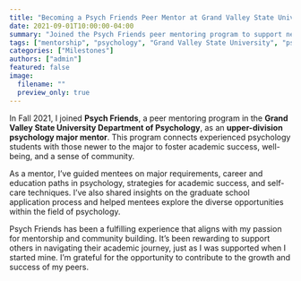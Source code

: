 ```yaml
---
title: "Becoming a Psych Friends Peer Mentor at Grand Valley State University (2024)"
date: 2021-09-01T10:00:00-04:00
summary: "Joined the Psych Friends peer mentoring program to support newer psychology majors in their academic success and well-being at Grand Valley State University."
tags: ["mentorship", "psychology", "Grand Valley State University", "psych friends"]
categories: ["Milestones"]
authors: ["admin"]
featured: false
image:
  filename: ""
  preview_only: true
---
```


In Fall 2021, I joined **Psych Friends**, a peer mentoring program in the **Grand Valley State University Department of Psychology**, as an **upper-division psychology major mentor**. This program connects experienced psychology students with those newer to the major to foster academic success, well-being, and a sense of community.

As a mentor, I’ve guided mentees on major requirements, career and education paths in psychology, strategies for academic success, and self-care techniques. I’ve also shared insights on the graduate school application process and helped mentees explore the diverse opportunities within the field of psychology.

Psych Friends has been a fulfilling experience that aligns with my passion for mentorship and community building. It’s been rewarding to support others in navigating their academic journey, just as I was supported when I started mine. I’m grateful for the opportunity to contribute to the growth and success of my peers.